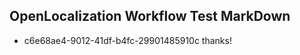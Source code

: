 ## OpenLocalization Workflow Test MarkDown
* c6e68ae4-9012-41df-b4fc-29901485910c thanks!

<!--HONumber=Jul16_HO3-->


